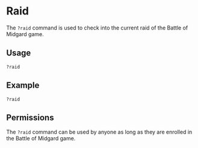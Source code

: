 # Raid

The `?raid` command is used to check into the current raid of the Battle of Midgard game.

## Usage

`?raid`

## Example

`?raid`

## Permissions

The `?raid` command can be used by anyone as long as they are enrolled in the Battle of Midgard game.